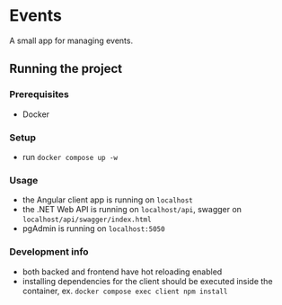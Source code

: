# Events

A small app for managing events.

## Running the project

### Prerequisites
- Docker

### Setup
- run `docker compose up -w`

### Usage
- the Angular client app is running on `localhost`
- the .NET Web API is running on `localhost/api`, swagger on `localhost/api/swagger/index.html`
- pgAdmin is running on `localhost:5050`

### Development info
- both backed and frontend have hot reloading enabled
- installing dependencies for the client should be executed inside the container, ex. `docker compose exec client npm install`
